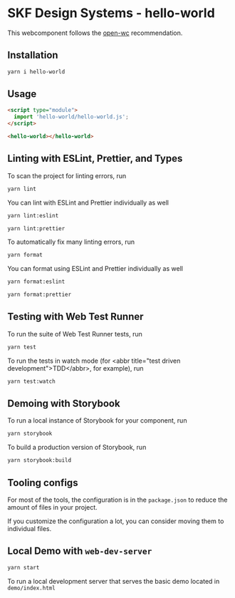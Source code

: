 # SKF Design Systems - hello-world

This webcomponent follows the [open-wc](https://github.com/open-wc/open-wc) recommendation.

## Installation

```bash
yarn i hello-world
```

## Usage

```html
<script type="module">
  import 'hello-world/hello-world.js';
</script>

<hello-world></hello-world>
```

## Linting with ESLint, Prettier, and Types

To scan the project for linting errors, run

```bash
yarn lint
```

You can lint with ESLint and Prettier individually as well

```bash
yarn lint:eslint
```

```bash
yarn lint:prettier
```

To automatically fix many linting errors, run

```bash
yarn format
```

You can format using ESLint and Prettier individually as well

```bash
yarn format:eslint
```

```bash
yarn format:prettier
```

## Testing with Web Test Runner

To run the suite of Web Test Runner tests, run

```bash
yarn test
```

To run the tests in watch mode (for &lt;abbr title=&#34;test driven development&#34;&gt;TDD&lt;/abbr&gt;, for example), run

```bash
yarn test:watch
```

## Demoing with Storybook

To run a local instance of Storybook for your component, run

```bash
yarn storybook
```

To build a production version of Storybook, run

```bash
yarn storybook:build
```

## Tooling configs

For most of the tools, the configuration is in the `package.json` to reduce the amount of files in your project.

If you customize the configuration a lot, you can consider moving them to individual files.

## Local Demo with `web-dev-server`

```bash
yarn start
```

To run a local development server that serves the basic demo located in `demo/index.html`
